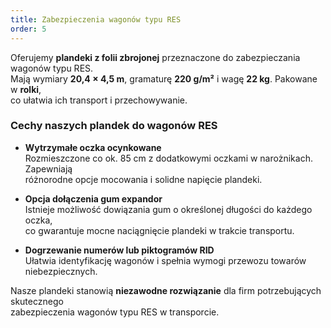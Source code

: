 ```yaml
---
title: Zabezpieczenia wagonów typu RES
order: 5
---
```


Oferujemy **plandeki z folii zbrojonej** przeznaczone do zabezpieczania wagonów typu RES.  
Mają wymiary **20,4 × 4,5 m**, gramaturę **220 g/m²** i wagę **22 kg**. Pakowane w **rolki**,  
co ułatwia ich transport i przechowywanie.

### Cechy naszych plandek do wagonów RES

- **Wytrzymałe oczka ocynkowane**  
  Rozmieszczone co ok. 85 cm z dodatkowymi oczkami w narożnikach. Zapewniają  
  różnorodne opcje mocowania i solidne napięcie plandeki.
  
- **Opcja dołączenia gum expandor**  
  Istnieje możliwość dowiązania gum o określonej długości do każdego oczka,  
  co gwarantuje mocne naciągnięcie plandeki w trakcie transportu.

- **Dogrzewanie numerów lub piktogramów RID**  
  Ułatwia identyfikację wagonów i spełnia wymogi przewozu towarów niebezpiecznych.

Nasze plandeki stanowią **niezawodne rozwiązanie** dla firm potrzebujących skutecznego  
zabezpieczenia wagonów typu RES w transporcie.